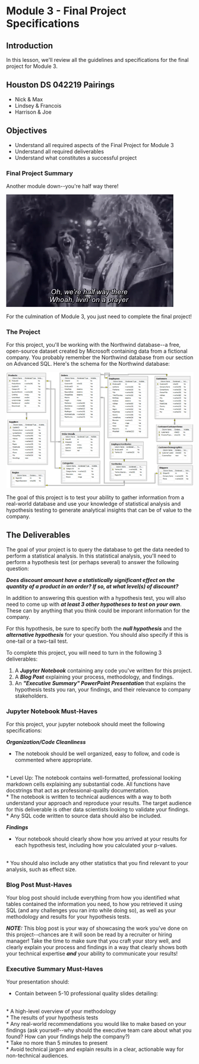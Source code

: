 
# Module 3 -  Final Project Specifications

## Introduction

In this lesson, we'll review all the guidelines and specifications for the final project for Module 3.

## Houston DS 042219 Pairings
- Nick & Max
- Lindsey & Francois
- Harrison & Joe

## Objectives

* Understand all required aspects of the Final Project for Module 3
* Understand all required deliverables
* Understand what constitutes a successful project

### Final Project Summary

Another module down--you're half way there!

<img src='halfway-there.gif'>

For the culmination of Module 3, you just need to complete the final project!

### The Project

For this project, you'll be working with the Northwind database--a free, open-source dataset created by Microsoft containing data from a fictional company. You probably remember the Northwind database from our section on Advanced SQL. Here's the schema for the Northwind database:

<img src='Northwind_ERD.png'>

The goal of this project is to test your ability to gather information from a real-world database and use your knowledge of statistical analysis and hypothesis testing to generate analytical insights that can be of value to the company.

## The Deliverables

The goal of your project is to query the database to get the data needed to perform a statistical analysis.  In this statistical analysis, you'll need to perform a hypothesis test (or perhaps several) to answer the following question:

**_Does discount amount have a statistically significant effect on the quantity of a product in an order? If so, at what level(s) of discount?_**

In addition to answering this question with a hypothesis test, you will also need to come up with **_at least 3 other hypotheses to test on your own_**.  These can by anything that you think could be imporant information for the company.

For this hypothesis, be sure to specify both the **_null hypothesis_** and the **_alternative hypothesis_** for your question.  You should also specify if this is one-tail or a two-tail test.

To complete this project, you will need to turn in the following 3 deliverables:

1. A **_Jupyter Notebook_** containing any code you've written for this project.
2. A **_Blog Post_** explaining your process, methodology, and findings.  
3. An **_"Executive Summary" PowerPoint Presentation_** that explains the hypothesis tests you ran, your findings, and their relevance to company stakeholders.  

### Jupyter Notebook Must-Haves

For this project, your jupyter notebook should meet the following specifications:

**_Organization/Code Cleanliness_**

* The notebook should be well organized, easy to follow, and code is commented where appropriate.  
<br>  
    * Level Up: The notebook contains well-formatted, professional looking markdown cells explaining any substantial code. All functions have docstrings that act as professional-quality documentation.  
<br>      
* The notebook is written to technical audiences with a way to both understand your approach and reproduce your results. The target audience for this deliverable is other data scientists looking to validate your findings.  
<br>    
* Any SQL code written to source data should also be included.  

**_Findings_**

* Your notebook should clearly show how you arrived at your results for each hypothesis test, including how you calculated your p-values.   
<br>
* You should also include any other statistics that you find relevant to your analysis, such as effect size.

### Blog Post Must-Haves

Your blog post should include everything from how you identified what tables contained the information you need, to how you retrieved it using SQL (and any challenges you ran into while doing so), as well as your methodology and results for your hypothesis tests.

**_NOTE:_**  This blog post is your way of showcasing the work you've done on this project--chances are it will soon be read by a recruiter or hiring manager! Take the time to make sure that you craft your story well, and clearly explain your process and findings in a way that clearly shows both your technical expertise **_and_** your ability to communicate your results!

### Executive Summary Must-Haves

Your presentation should:

* Contain between 5-10 professional quality slides detailing:
<br>  
    * A high-level overview of your methodology  
    <br>  
    * The results of your hypothesis tests  
    <br>  
    * Any real-world recommendations you would like to make based on your findings (ask yourself--why should the executive team care about what you found? How can your findings help the company?)  
    <br>  
* Take no more than 5 minutes to present  
<br>  
* Avoid technical jargon and explain results in a clear, actionable way for non-technical audiences.  
